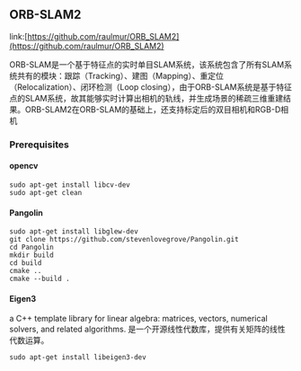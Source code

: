 ## ORB-SLAM2

link:[https://github.com/raulmur/ORB_SLAM2](https://github.com/raulmur/ORB_SLAM2)

ORB-SLAM是一个基于特征点的实时单目SLAM系统，该系统包含了所有SLAM系统共有的模块：跟踪（Tracking）、建图（Mapping）、重定位（Relocalization）、闭环检测（Loop closing），由于ORB-SLAM系统是基于特征点的SLAM系统，故其能够实时计算出相机的轨线，并生成场景的稀疏三维重建结果。ORB-SLAM2在ORB-SLAM的基础上，还支持标定后的双目相机和RGB-D相机


### Prerequisites

#### opencv
```
sudo apt-get install libcv-dev
sudo apt-get clean
```

#### Pangolin
```
sudo apt-get install libglew-dev
git clone https://github.com/stevenlovegrove/Pangolin.git
cd Pangolin
mkdir build
cd build
cmake ..
cmake --build .
```

#### Eigen3
a C++ template library for linear algebra: matrices, vectors, numerical solvers, and related algorithms.
是一个开源线性代数库，提供有关矩阵的线性代数运算。


```
sudo apt-get install libeigen3-dev
```